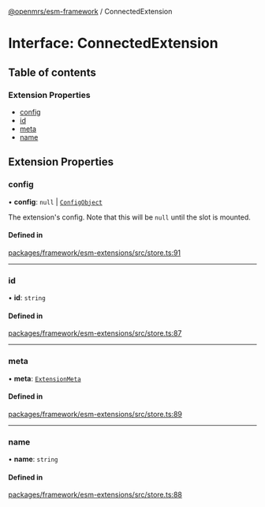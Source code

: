 [@openmrs/esm-framework](../API.md) / ConnectedExtension

# Interface: ConnectedExtension

## Table of contents

### Extension Properties

- [config](ConnectedExtension.md#config)
- [id](ConnectedExtension.md#id)
- [meta](ConnectedExtension.md#meta)
- [name](ConnectedExtension.md#name)

## Extension Properties

### config

• **config**: ``null`` \| [`ConfigObject`](ConfigObject.md)

The extension's config. Note that this will be `null` until the slot is mounted.

#### Defined in

[packages/framework/esm-extensions/src/store.ts:91](https://github.com/openmrs/openmrs-esm-core/blob/main/packages/framework/esm-extensions/src/store.ts#L91)

___

### id

• **id**: `string`

#### Defined in

[packages/framework/esm-extensions/src/store.ts:87](https://github.com/openmrs/openmrs-esm-core/blob/main/packages/framework/esm-extensions/src/store.ts#L87)

___

### meta

• **meta**: [`ExtensionMeta`](ExtensionMeta.md)

#### Defined in

[packages/framework/esm-extensions/src/store.ts:89](https://github.com/openmrs/openmrs-esm-core/blob/main/packages/framework/esm-extensions/src/store.ts#L89)

___

### name

• **name**: `string`

#### Defined in

[packages/framework/esm-extensions/src/store.ts:88](https://github.com/openmrs/openmrs-esm-core/blob/main/packages/framework/esm-extensions/src/store.ts#L88)
